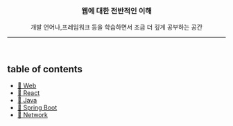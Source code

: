 <div align="center"> <h3>웹에 대한 전반적인 이해 </h3> </div>

<div align="center">  </div>

  <div align="center"> 개발 언어나,프레임워크 등을 학습하면서 조금 더 깊게 공부하는 공간  </div>

----

[//]: # ([**📌 **]&#40;&#41;)


<br>

## table of contents

+ [👀 Web]('')
+ [👀 React]('')
+ [👀 Java]('')
+ [👀 Spring Boot]('')
+ [👀 Network]('')
